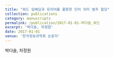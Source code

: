 ```yaml
---
title: "워드 임베딩과 유의어를 활용한 단어 의미 범주 할당"
collection: publications
category: manuscripts
permalink: /publication/2017-01-01-박다솔_워드
excerpt: '박다솔, 차정원'
date: 2017-01-01
venue: '한국정보과학회 논문지'
---
```

박다솔, 차정원
